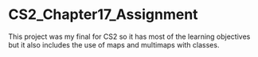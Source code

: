 # CS2_Chapter17_Assignment

This project was my final for CS2 so it has most of the learning objectives but it also includes the use of maps and multimaps with classes.
